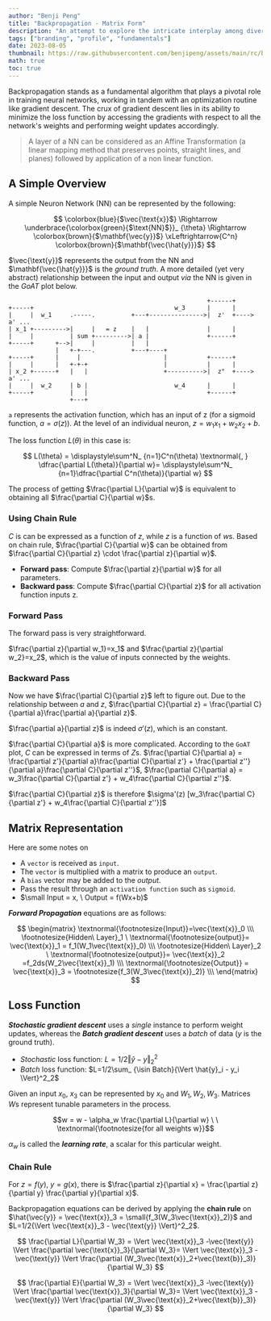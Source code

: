```yaml
---
author: "Benji Peng"
title: "Backpropagation - Matrix Form"
description: "An attempt to explore the intricate interplay among diverse industries, from infrastructure to consumer services"
tags: ["branding", "profile", "fundamentals"]
date: 2023-08-05
thumbnail: https://raw.githubusercontent.com/benjipeng/assets/main/rc/blog/ml/llm/gradient.jpg
math: true
toc: true
---
```


Backpropagation stands as a fundamental algorithm that plays a pivotal role in training neural networks, working in tandem with an optimization routine like gradient descent. The crux of gradient descent lies in its ability to minimize the loss function by accessing the gradients with respect to all the network's weights and performing weight updates accordingly.

> A layer of a NN can be considered as an Affine Transformation (a linear mapping method that preserves points, straight lines, and planes) followed by application of a non linear function.

## A Simple Overview

A simple Neuron Network (NN) can be represented by the following:

$$
\colorbox{blue}{$\vec{\text{x}}$} \Rightarrow
\underbrace{\colorbox{green}{$\text{NN}$}}_ {\theta} \Rightarrow
\colorbox{brown}{$\mathbf{\vec{y}}$} \xLeftrightarrow{C^n}
\colorbox{brown}{$\mathbf{\vec{\hat{y}}}$}
$$

$\vec{\text{y}}$ represents the output from the NN and $\mathbf{\vec{\hat{y}}}$ is the _ground truth_. A more detailed (yet very abstract) relationship between the input and output _via_ the NN is given in the _GoAT_ plot below.

```goat
                                                       +------+
+-----+                                       w_3      |      |
|     |  w_1     .-----.          +---+--------------->|  z'  +----> a' ...
| x_1 +--------->|     |   = z    |   |                |      |
|     |          | sum +--------->| a |                +------+
+-----+      +-->|     |          |   |
             |   +-+---.          +---+----+
+-----+      |     |                       |           +------+
|     |      |   +-+-+                     |           |      |
| x_2 +------+   |   |                     +---------->|  z"  +----> a' ...
|     |  w_2     | b |                        w_4      |      |
+-----+          |   |                                 +------+
                 +---+
```

`a` represents the activation function, which has an input of z (for a sigmoid function, $a=\sigma(z)$). At the level of an individual neuron, $z = w_1x_1 + w_2x_2 + b$.

The loss function $L(\theta)$ in this case is:

$$
L(\theta) = \displaystyle\sum^N_ {n=1}C^n(\theta)
\textnormal{, } \dfrac{\partial L(\theta)}{\partial w}=
\displaystyle\sum^N_ {n=1}\dfrac{\partial C^n(\theta)}{\partial w}
$$

The process of getting $\frac{\partial L}{\partial w}$ is equivalent to obtaining all $\frac{\partial C}{\partial w}$s.

### Using Chain Rule

$C$ is can be expressed as a function of $z$, while $z$ is a function of $w$s. Based on chain rule, $\frac{\partial C}{\partial w}$ can be obtained from $\frac{\partial C}{\partial z} \cdot \frac{\partial z}{\partial w}$.

- **Forward pass**: Compute $\frac{\partial z}{\partial w}$ for all parameters.
- **Backward pass**: Compute $\frac{\partial C}{\partial z}$ for all activation function inputs z.

### Forward Pass

The forward pass is very straightforward.

$\frac{\partial z}{\partial w_1}=x_1$ and $\frac{\partial z}{\partial w_2}=x_2$, which is the value of inputs connected by the weights.

### Backward Pass

Now we have $\frac{\partial C}{\partial z}$ left to figure out. Due to the relationship between $a$ and $z$, $\frac{\partial C}{\partial z} = \frac{\partial C}{\partial a}\frac{\partial a}{\partial z}$.

$\frac{\partial a}{\partial z}$ is indeed $\sigma'(z)$, which is an constant.

$\frac{\partial C}{\partial a}$ is more complicated. According to the `GoAT` plot, $C$ can be expressed in terms of $Z$s. $\frac{\partial C}{\partial a} = \frac{\partial z'}{\partial a}\frac{\partial C}{\partial z'} + \frac{\partial z''}{\partial a}\frac{\partial C}{\partial z''}$, $\frac{\partial C}{\partial a} = w_3\frac{\partial C}{\partial z'} + w_4\frac{\partial C}{\partial z''}$.

$\frac{\partial C}{\partial z}$ is therefore $\sigma'(z) [w_3\frac{\partial C}{\partial z'} + w_4\frac{\partial C}{\partial z''}]$

## Matrix Representation

Here are some notes on

- A `vector` is received as `input`.
- The `vector` is multiplied with a matrix to produce an `output`.
- A `bias` vector may be added to the _output_.
- Pass the result through an `activation function` such as `sigmoid`.
- $\small Input = x, \  Output = f(Wx+b)$

**_Forward Propagation_** equations are as follows:

$$
\begin{matrix}
  \textnormal{\footnotesize{Input}}=\vec{\text{x}}_0 \\\
  \footnotesize{Hidden\ Layer}_1 \ \textnormal{\footnotesize{output}}= \vec{\text{x}}_1 = f_1(W_1\vec{\text{x}}_0) \\\
  \footnotesize{Hidden\ Layer}_2 \ \textnormal{\footnotesize{output}}= \vec{\text{x}}_2 =f_2ds(W_2\vec{\text{x}}_1) \\\
  \textnormal{\footnotesize{Output}} = \vec{\text{x}}_3 = \footnotesize{f_3(W_3\vec{\text{x}}_2)} \\\
\end{matrix}
$$

## Loss Function

**_Stochastic gradient descent_** uses a _single_ instance to perform weight updates, whereas the **_Batch gradient descent_** uses a _batch_ of data ($y$ is the ground truth).

- _Stochastic_ loss function: $L=1/2{\Vert \hat{y} - y \Vert}^2_2$
- _Batch_ loss function: $L=1/2\sum_ {\isin Batch}{\Vert \hat{y}_i - y_i \Vert}^2_2$

Given an input $x_0$, $x_3$ can be represented by $x_0$ and $W_1, W_2, W_3$. Matrices $W$s represent tunable parameters in the process.

$$w = w - \alpha_w \frac{\partial L}{\partial w} \ \ \textnormal{\footnotesize{for all weights w}}$$

$\alpha_w$ is called the **_learning rate_**, a scalar for this particular weight.

### Chain Rule

For $z = f(y), \ y=g(x)$, there is $\frac{\partial z}{\partial x} = \frac{\partial z}{\partial y} \frac{\partial y}{\partial x}$.

Backpropagation equations can be derived by applying the **chain rule** on $\hat{\vec{y}} = \vec{\text{x}}_3 = \small{f_3(W_3\vec{\text{x}}_2)}$ and $L=1/2{\Vert \vec{\text{x}}_3 - \vec{\text{y}} \Vert}^2_2$.

$$
\frac{\partial L}{\partial W_3} = \Vert \vec{\text{x}}_3 -\vec{\text{y}} \Vert \frac{\partial \vec{\text{x}}_3}{\partial W_3}=
\Vert \vec{\text{x}}_3 -\vec{\text{y}} \Vert \frac{\partial (W_3\vec{\text{x}}_2+\vec{\text{b}}_3)}{\partial W_3}
$$

$$
\frac{\partial E}{\partial W_3} = \Vert \vec{\text{x}}_3 -\vec{\text{y}} \Vert \frac{\partial \vec{\text{x}}_3}{\partial W_3}=
\Vert \vec{\text{x}}_3 -\vec{\text{y}} \Vert \frac{\partial (W_3\vec{\text{x}}_2+\vec{\text{b}}_3)}{\partial W_3}
$$
